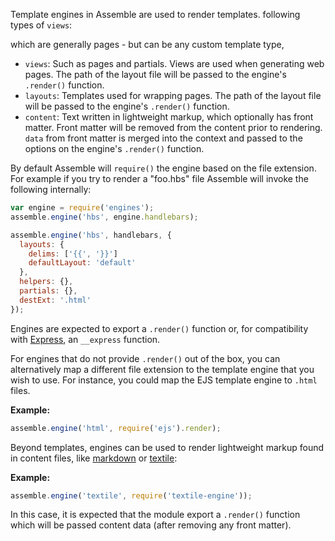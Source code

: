 Template engines in Assemble are used to render templates.   following types of `views`:

which are generally pages - but can be any custom template type, 

  - `views`: Such as pages and partials. Views are used when generating web pages. The path of the layout file will be passed to the engine's `.render()` function.
  - `layouts`: Templates used for wrapping pages. The path of the layout file will be passed to the engine's `.render()` function.
  - `content`: Text written in lightweight markup, which optionally has front matter.  Front matter will be removed from the content prior to rendering. `data` from front matter is merged into the context and passed to the options on the engine's `.render()` function.

By default Assemble will `require()` the engine based on the file extension. For example if you try to render a "foo.hbs" file Assemble will invoke the following internally:

```js
var engine = require('engines');
assemble.engine('hbs', engine.handlebars);
```

```js
assemble.engine('hbs', handlebars, {
  layouts: {
    delims: ['{{', '}}']
    defaultLayout: 'default'
  },
  helpers: {},
  partials: {},
  destExt: '.html'
});
```

Engines are expected to export a `.render()` function or, for compatibility with [Express](http://expressjs.com/), an `__express` function.

For engines that do not provide `.render()` out of the box, you can alternatively map a different file extension to the template engine that you wish to use. For instance, you could map the EJS template engine to `.html` files.

**Example:**

```js
assemble.engine('html', require('ejs').render);
```

Beyond templates, engines can be used to render lightweight markup found in content files, like [markdown](https://help.github.com/articles/markdown-basics) or [textile](http://redcloth.org/textile):

**Example:**

```js
assemble.engine('textile', require('textile-engine'));
```

In this case, it is expected that the module export a `.render()` function which will be passed content data (after removing any front matter).
